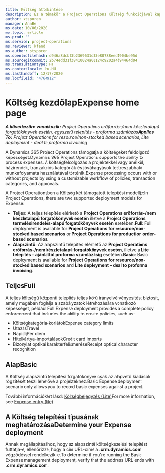 ```yaml
---
title: Költség áttekintése
description: Ez a témakör a Project Operations Költség funkciójával kapcsolatos információkat tartalmaz.
author: stsporen
manager: AnnBe
ms.date: 10/06/2020
ms.topic: article
ms.prod: ''
ms.service: project-operations
ms.reviewer: kfend
ms.author: stsporen
ms.openlocfilehash: d946a8dcbf3b2369631d83e80788eed4904be95d
ms.sourcegitcommit: 2b74edd31f38410024a01124c9202a4d94464d04
ms.translationtype: HT
ms.contentlocale: hu-HU
ms.lasthandoff: 12/17/2020
ms.locfileid: "4764912"
---
```

# <a name="expense-home-page"></a><span data-ttu-id="b80d2-103">Költség kezdőlap</span><span class="sxs-lookup"><span data-stu-id="b80d2-103">Expense home page</span></span>

<span data-ttu-id="b80d2-104">_**A következőre vonatkozik:** Project Operations erőforrás-/nem készletalapú forgatókönyvek esetén, egyszerű telepítés – proforma számlázás_</span><span class="sxs-lookup"><span data-stu-id="b80d2-104">_**Applies To:** Project Operations for resource/non-stocked based scenarios, Lite deployment - deal to proforma invoicing_</span></span>


<span data-ttu-id="b80d2-105">A Dynamics 365 Project Operations támogatja a költségeket feldolgozó képességet.</span><span class="sxs-lookup"><span data-stu-id="b80d2-105">Dynamics 365 Project Operations supports the ability to process expenses.</span></span> <span data-ttu-id="b80d2-106">A költségfeldolgozás a projektekkel vagy anélkül, házirendek, tranzakciós kategóriák és jóváhagyások testreszabható munkafolyamata használatával történik.</span><span class="sxs-lookup"><span data-stu-id="b80d2-106">Expense processing occurs with or without projects by using a customizable workflow of policies, transaction categories, and approvals.</span></span>

<span data-ttu-id="b80d2-107">A Project Operationsben a Költség két támogatott telepítési modellje:</span><span class="sxs-lookup"><span data-stu-id="b80d2-107">In Project Operations, there are two supported deployment models for Expense:</span></span> 

- <span data-ttu-id="b80d2-108">**Teljes**: A teljes telepítés elérhető a **Project Operations erőforrás-/nem készletalapú forgatókönyvek esetén** illetve a **Project Operations termelésirendelés-alapú forgatókönyvek esetén** esetében.</span><span class="sxs-lookup"><span data-stu-id="b80d2-108">**Full**: Full deployment is available for **Project Operations for resource/non-stocked based scenarios** or **Project Operations for production order-based scenarios**.</span></span>
- <span data-ttu-id="b80d2-109">**Alapszintű**: Az alapszintű telepítés elérhető az **Project Operations erőforrás-/nem készletalapú forgatókönyvek esetén**, illetve a **Lite telepítés – ajánlattól proforma számlázásig** esetében.</span><span class="sxs-lookup"><span data-stu-id="b80d2-109">**Basic**: Basic deployment is available for **Project Operations for resource/non-stocked based scenarios** and **Lite deployment – deal to proforma invoicing**.</span></span>

## <a name="full"></a><span data-ttu-id="b80d2-110">Teljes</span><span class="sxs-lookup"><span data-stu-id="b80d2-110">Full</span></span> 
<span data-ttu-id="b80d2-111">A teljes költségű központi telepítés teljes körű irányelvérvényesítést biztosít, amely magában foglalja a szabályzatok létrehozására vonatkozó képességet, például:</span><span class="sxs-lookup"><span data-stu-id="b80d2-111">Full Expense deployment provides a complete policy enforcement that includes the ability to create policies, such as:</span></span>

  - <span data-ttu-id="b80d2-112">Költségkategória-korlátok</span><span class="sxs-lookup"><span data-stu-id="b80d2-112">Expense category limits</span></span>
  - <span data-ttu-id="b80d2-113">Utazás</span><span class="sxs-lookup"><span data-stu-id="b80d2-113">Travel</span></span>
  - <span data-ttu-id="b80d2-114">Napidíj</span><span class="sxs-lookup"><span data-stu-id="b80d2-114">Per diem</span></span>
  - <span data-ttu-id="b80d2-115">Hitelkártya-importálások</span><span class="sxs-lookup"><span data-stu-id="b80d2-115">Credit card imports</span></span>
  - <span data-ttu-id="b80d2-116">Bizonylat optikai karakterfelismerése</span><span class="sxs-lookup"><span data-stu-id="b80d2-116">Receipt optical character recognition</span></span>

## <a name="basic"></a><span data-ttu-id="b80d2-117">Alap</span><span class="sxs-lookup"><span data-stu-id="b80d2-117">Basic</span></span> 
<span data-ttu-id="b80d2-118">A Költség alapszintű telepítési forgatókönyve csak az alapvető kiadások rögzítését teszi lehetővé a projektekhez.</span><span class="sxs-lookup"><span data-stu-id="b80d2-118">Basic Expense deployment scenario only allows you to record basic expenses against a project.</span></span> 

<span data-ttu-id="b80d2-119">További információkért lásd: [Költségbejegyzés (Lite)](basic-expense.md)</span><span class="sxs-lookup"><span data-stu-id="b80d2-119">For more information, see [Expense entry (lite)](basic-expense.md)</span></span>

## <a name="determine-your-expense-deployment"></a><span data-ttu-id="b80d2-120">A Költség telepítési típusának meghatározása</span><span class="sxs-lookup"><span data-stu-id="b80d2-120">Determine your Expense deployment</span></span>
<span data-ttu-id="b80d2-121">Annak megállapításához, hogy az alapszintű költségkezelési telepítést futtatja-e, ellenőrizze, hogy a cím URL-címe a **.crm.dynamics.com** végződéssel rendelkezik-e.</span><span class="sxs-lookup"><span data-stu-id="b80d2-121">To determine if you're running the Basic Expense management deployment, verify that the address URL ends with **.crm.dynamics.com**.</span></span> 
